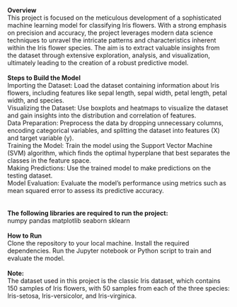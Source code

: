 **Overview**
<br>
This project is focused on the meticulous development of a sophisticated machine learning model for classifying Iris flowers. With a strong emphasis on precision and accuracy, the project leverages modern data science techniques to unravel the intricate patterns and characteristics inherent within the Iris flower species. The aim is to extract valuable insights from the dataset through extensive exploration, analysis, and visualization, ultimately leading to the creation of a robust predictive model.
<br>
<br>
**Steps to Build the Model**
<br>
Importing the Dataset: Load the dataset containing information about Iris flowers, including features like sepal length, sepal width, petal length, petal width, and species.<br>
Visualizing the Dataset: Use boxplots and heatmaps to visualize the dataset and gain insights into the distribution and correlation of features.<br>
Data Preparation: Preprocess the data by dropping unnecessary columns, encoding categorical variables, and splitting the dataset into features (X) and target variable (y).<br>
Training the Model: Train the model using the Support Vector Machine (SVM) algorithm, which finds the optimal hyperplane that best separates the classes in the feature space.<br>
Making Predictions: Use the trained model to make predictions on the testing dataset.<br>
Model Evaluation: Evaluate the model’s performance using metrics such as mean squared error to assess its predictive accuracy.<br>
<br><br>
**The following libraries are required to run the project:**<br>
numpy
pandas
matplotlib
seaborn
sklearn
<br><br>
**How to Run**<br>
Clone the repository to your local machine.
Install the required dependencies.
Run the Jupyter notebook or Python script to train and evaluate the model.
<br>
<br>
**Note:**<br>
The dataset used in this project is the classic Iris dataset, which contains 150 samples of Iris flowers, with 50 samples from each of the three species: Iris-setosa, Iris-versicolor, and Iris-virginica.
